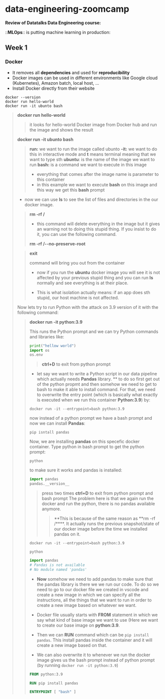 # data-engineering-zoomcamp
**Review of Datatalks Data Engineering course:**  

::**MLOps**:: is putting machine learning in production:

## Week 1
### Docker
* It removes all **dependencies** and used for **reproducibility**
* Docker images can be used in different environments like Google cloud (Kubernetes), Amazon batch, local host, ...
* Install Docker directly from their website
```console
docker --version
docker run hello-world
docker run -it ubunto bash
```
> **docker run hello-world**
> > it looks for hello-world Docker image from Docker hub and run the image and shows the result 
> 
> **docker run -it ubunto bash**
> > **run:** we want to run the image called ubunto
> > **-it:** we want to do this in interactive mode and **t** means	terminal meaning that we want to type sth
>> **ubuntu**: is the name of the image we want to run
>> **bash:** is a command we want to execute in this image
>> +  everything that comes after the image name is parameter to this container
>> + in this example we want to execute **bash** on this image and this way we get this **bash** prompt
> * now we can use **ls** to see the list of files and directories in the our docker image.
>> **rm -rf /**
>> + this command will delete everything in the image but it gives an warning not to doing this stupid thing. If you insist to do it, you can use the following command.
>> 
>> **rm -rf /--no-preserve-root**
>
>> **exit** 
>> 
>> command will bring you out from the container 
>> * now if you run the **ubuntu** docker image you will see it is not affected by your previous stupid thing and you can run **ls** normally and see everything is at their place.
>> + This is what isolation actually means: if an app does sth stupid, our host machine is not affected.
>> 
> Now lets try to run Python with the attack on 3.9 version of it with the following command:
>>
>> **docker run -it python:3.9**
>> 
>> This runs the Python prompt and we can try Python commands and libraries like:
>> ```python
>> print("hellow world")
>> import os
>> os.env
>> ```
>> > **ctrl+D** to exit from python prompt
>> * let say we want to write a Python script in our data pipeline which actually needs **Pandas** library.
>> ** to do so first get out of the python propmt and then somehow we need to get to bash to make it able to install command. For that, we need to overwrite the entry point (which is basically what exactly is executed when we run this container **Python:3.9**) by:
>> ```console
>> docker run -it --entrypoint=bash python:3.9
>> ```
>> now instead of a python prompt we have a bash prompt and now we can install **Pandas**:
>> ```console
>> pip isntall pandas
>> ```
>> Now, we are installing **pandas** on this specefic docker container. Type python in bash prompt to get the python prompt:
>> ```console
>> python
>> ```
>> to make sure it works and pandas is installed:
>> ```python
>> import pandas
>> pandas.__version__
>> ```
>> > press two times **ctrl+D** to exit from python prompt and bash prompt
>> > The problem here is that we again run the docker and run the python, there is no pandas available anymore. 
>> >> **This is because of the same reason as **rm -rf /****. It actually runs the previous snapshot/state of our docker image before the time we installed pandas on it.
>> ```console
>> docker run -it --entrypoint=bash python:3.9
>> ```
>> ```console
>> python
>> ```
>> ```python
>> import pandas
>> # Pandas is not available
>> # No module named 'pandas'
>> ```
>> + **Now** somehow we need to add pandas to make sure that the pandas library is there we we run our code. To do so we need to go to our docker file we created in vscode and create a new image in which we can specify all the instructions, all the things that we want to run in order to create a new image based on whatever we want.
>> 
>> + Docker file usually starts with **FROM** statement in which we say what kind of base image we want to use (Here we want to create our base image on **python:3.9**. 
>> + Then we can **RUN** command which can be `pip install pandas`. This install pandas inside the container and it will create a new image based on that.
>> + We can also overwrite it to whenever we run the docker image gives us the bash prompt instead of python prompt (by running `docker run -it python:3.9`)
>> ```dockerfile
>> FROM python:3.9
>>
>> RUN pip install pandas
>>
>> ENTRYPOINT [ "bash" ]
>> ```
